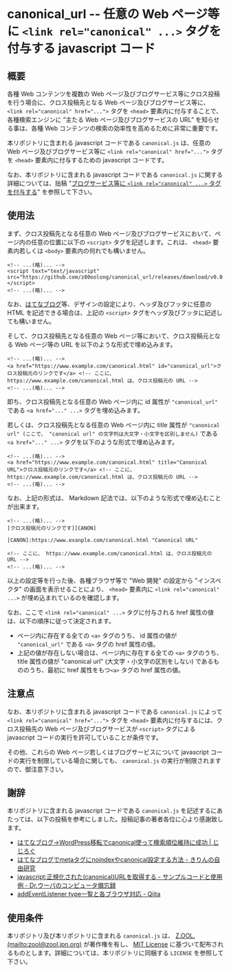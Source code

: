 # canonical_url -- 任意の Web ページ等に ```<link rel="canonical" ...>``` タグを付与する javascript コード

## 概要

各種 Web コンテンツを複数の Web ページ及びブログサービス等にクロス投稿を行う場合に、クロス投稿先となる Web ページ及びブログサービス等に、 ```<link rel="canonical" href="...">``` タグを ```<head>``` 要素内に付与することで、各種検索エンジンに ”主たる Web ページ及びブログサービスの URL” を知らせる事は、各種 Web コンテンツの検索の効率性を高めるために非常に重要です。

本リポジトリに含まれる javascript コードである ```canonical.js``` は、任意の Web ページ及びブログサービス等に ```<link rel="canonical" href="...">``` タグを ```<head>``` 要素内に付与するための javascript コードです。

なお、本リポジトリに含まれる javascript コードである ```canonical.js``` に関する詳細については、拙稿 "[ブログサービス等に ```<link rel="canonical" ...>``` タグを付与する][QRN1]" を参照して下さい。

## 使用法

まず、クロス投稿先となる任意の Web ページ及びブログサービスにおいて、ページ内の任意の位置に以下の ```<script>``` タグを記述します。これは、 ```<head>``` 要素内若しくは ```<body>``` 要素内の何れでも構いません。

```
<!-- ...(略)... -->
<script text="text/javascript" src="https://github.com/z80oolong/canonical_url/releases/download/v0.0.2/canonical.js"></script>
<!-- ...(略)... -->
```

なお、[はてなブログ][HATE]等、デザインの設定により、ヘッダ及びフッタに任意の HTML を記述できる場合は、上記の ```<script>``` タグをヘッダ及びフッタに記述しても構いません。

そして、クロス投稿先となる任意の Web ページ等において、クロス投稿元となる Web ページ等の URL を以下のような形式で埋め込みます。

```
<!-- ...(略)... -->
<a href="https://www.example.com/canonical.html" id="canonical_url">クロス投稿元のリンクです</a> <!-- ここに、 https://www.example.com/canonical.html は、クロス投稿元の URL -->
<!-- ...(略)... -->
```

即ち、クロス投稿先となる任意の Web ページ内に id 属性が ```"canonical_url"``` である ```<a href="..." ...>``` タグを埋め込みます。

若しくは、クロス投稿先となる任意の Web ページ内に title 属性が ```"canonical url" (ここで、 "canonical url" の文字列は大文字・小文字を区別しません)``` である ```<a href="..." ...>``` タグを以下のような形式で埋め込みます。

```
<!-- ...(略)... -->
<a href="https://www.example.com/canonical.html" title="Canonical URL">クロス投稿元のリンクです</a> <!-- ここに、 https://www.example.com/canonical.html は、クロス投稿元の URL -->
<!-- ...(略)... -->
```

なお、上記の形式は、 Markdown 記法では、以下のような形式で埋め込むことが出来ます。

```
<!-- ...(略)... -->
[クロス投稿元のリンクです][CANON]

[CANON]:https://www.exanple.com/canonical.html "Canonical URL"

<!-- ここに、 https://www.example.com/canonical.html は、クロス投稿元の URL -->
<!-- ...(略)... -->
```

以上の設定等を行った後、各種ブラウザ等で "Web 開発" の設定から "インスペクタ" の画面を表示せることにより、 ```<head>``` 要素内に ```<link rel="canonical" ...>``` が埋め込まれているのを確認します。

なお、ここで ```<link rel="canonical" ...>``` タグに付与される href 属性の値は、以下の順序に従って決定されます。

- ページ内に存在する全ての ```<a>``` タグのうち、 id 属性の値が ```"canonical_url"``` である ```<a>``` タグの href 属性の値。
- 上記の値が存在しない場合は、ページ内に存在する全ての ```<a>``` タグのうち、 title 属性の値が "canonical url" (大文字・小文字の区別をしない) であるもののうち、最初に href 属性をもつ```<a>``` タグの href 属性の値。

## 注意点

なお、本リポジトリに含まれる javascript コードである ```canonical.js``` によって```<link rel="canonical" href="...">``` タグを ```<head>``` 要素内に付与するには、クロス投稿先の Web ページ及びブログサービスが ```<script>``` タグによる javascript コードの実行を許可していることが条件です。
 
その他、これらの Web ページ若しくはブログサービスについて javascript コードの実行を制限している場合に関しても、 ```canonical.js``` の実行が制限されますので、御注意下さい。

## 謝辞

本リポジトリに含まれる javascript コードである ```canonical.js``` を記述するにあたっては、以下の投稿を参考にしました。投稿記事の著者各位に心より感謝致します。

- [はてなブログ→WordPress移転でcanonical使って検索順位維持に成功 | じじろぐ][JIJI]
- [はてなブログでmetaタグにnoindexやcanonical設定する方法 - きりんの自由研究][KIRI]
- [javascript:正規化された(canonical)URLを取得する - サンプルコードと使用例 - Dr.ウーパのコンピュータ備忘録][UUPA]
- [addEventListener type一覧と各ブラウザ対応 - Qiita][MRPE]

## 使用条件

本リポジトリ及び本リポジトリに含まれる ```canonical.js``` は、 [Z.OOL. (mailto:zool@zool.jpn.org)][ZOOL] が著作権を有し、 [MIT License][MITL] に基づいて配布されるものとします。詳細については、本リポジトリに同梱する ```LICENSE``` を参照して下さい。

<!-- 外部リンク一覧 -->

[QRN1]:https://z80oolong.qrunch.io/entries/rTn7c3y1wYUbWOBU
[HATE]:https://hatenablog.com/
[JIJI]:http://asean-info.net/jijilog/17021401-hatenablog-wordpress-transfer/
[KIRI]:http://giraffyk1.hatenablog.com/entry/hatena-blog-force-meta-tag
[UUPA]:http://upa-pc.blogspot.com/2015/03/javascript-canonical-url-get.html?m=1
[MRPE]:https://qiita.com/mrpero/items/156968e3512d42fffc5e
[MITL]:https://opensource.org/licenses/MIT
[ZOOL]:http://zool.jpn.org/
